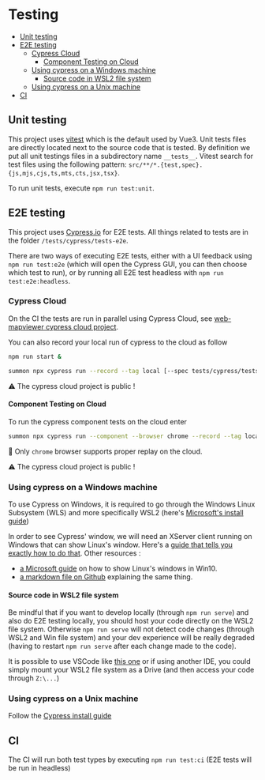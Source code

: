 # Testing

- [Unit testing](#unit-testing)
- [E2E testing](#e2e-testing)
  - [Cypress Cloud](#cypress-cloud)
    - [Component Testing on Cloud](#component-testing-on-cloud)
  - [Using cypress on a Windows machine](#using-cypress-on-a-windows-machine)
    - [Source code in WSL2 file system](#source-code-in-wsl2-file-system)
  - [Using cypress on a Unix machine](#using-cypress-on-a-unix-machine)
- [CI](#ci)

## Unit testing

This project uses [vitest](https://vitest.dev/) which is the default used by Vue3. Unit tests files are directly
located next to the source code that is tested. By definition we put all unit testings files in a subdirectory
name `__tests__`. Vitest search for test files using the following pattern: `src/**/*.{test,spec}.{js,mjs,cjs,ts,mts,cts,jsx,tsx}`.

To run unit tests, execute `npm run test:unit`.

## E2E testing

This project uses [Cypress.io](https://www.cypress.io/) for E2E tests. All things related to tests are in the folder `/tests/cypress/tests-e2e`.

There are two ways of executing E2E tests, either with a UI feedback using `npm run test:e2e` (which will open the Cypress GUI, you can then choose which test to run), or by running all E2E test headless with `npm run test:e2e:headless`.

### Cypress Cloud

On the CI the tests are run in parallel using Cypress Cloud, see [web-mapviewer cypress cloud project](https://cloud.cypress.io/projects/fj2ezv/runs).

You can also record your local run of cypress to the cloud as follow

```bash
npm run start &

summon npx cypress run --record --tag local [--spec tests/cypress/tests-e2e/SPECFILE]
```

:warning: The cypress cloud project is public !

#### Component Testing on Cloud

To run the cypress component tests on the cloud enter

```bash
summon npx cypress run --component --browser chrome --record --tag local
```

:memo: Only `chrome` browser supports proper replay on the cloud.

:warning: The cypress cloud project is public !

### Using cypress on a Windows machine

To use Cypress on Windows, it is required to go through the Windows Linux Subsystem (WLS) and more specifically WSL2 (here's [Microsoft's install guide](https://docs.microsoft.com/en-us/windows/wsl/install-win10))

In order to see Cypress' window, we will need an XServer client running on Windows that can show Linux's window. Here's a [guide that tells you exactly how to do that](https://nickymeuleman.netlify.app/blog/gui-on-wsl2-cypress).
Other resources :

- [a Microsoft guide](https://techcommunity.microsoft.com/t5/windows-dev-appconsult/running-wsl-gui-apps-on-windows-10/ba-p/1493242) on how to show Linux's windows in Win10.
- [a markdown file on Github](https://github.com/QMonkey/wsl-tutorial/blob/master/README.wsl2.md) explaining the same thing.

#### Source code in WSL2 file system

Be mindful that if you want to develop locally (through `npm run serve`) and also do E2E testing locally, you should host your code directly on the WSL2 file system. Otherwise `npm run serve` will not detect code changes (through WSL2 and Win file system) and your dev experience will be really degraded (having to restart `npm run serve` after each change made to the code).

It is possible to use VSCode like [this one](https://code.visualstudio.com/docs/remote/wsl) or if using another IDE, you could simply mount your WSL2 file system as a Drive (and then access your code through `Z:\...`)

### Using cypress on a Unix machine

Follow the [Cypress install guide](https://docs.cypress.io/guides/getting-started/installing-cypress.html#System-requirements)

## CI

The CI will run both test types by executing `npm run test:ci` (E2E tests will be run in headless)
